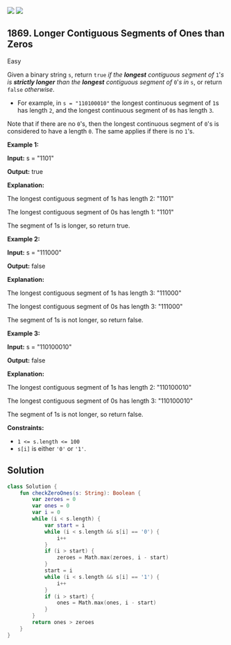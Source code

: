 [![](https://img.shields.io/github/stars/javadev/LeetCode-in-Kotlin?label=Stars&style=flat-square)](https://github.com/javadev/LeetCode-in-Kotlin)
[![](https://img.shields.io/github/forks/javadev/LeetCode-in-Kotlin?label=Fork%20me%20on%20GitHub%20&style=flat-square)](https://github.com/javadev/LeetCode-in-Kotlin/fork)

## 1869\. Longer Contiguous Segments of Ones than Zeros

Easy

Given a binary string `s`, return `true` _if the **longest** contiguous segment of_ `1`'_s is **strictly longer** than the **longest** contiguous segment of_ `0`'_s in_ `s`, or return `false` _otherwise_.

*   For example, in `s = "110100010"` the longest continuous segment of `1`s has length `2`, and the longest continuous segment of `0`s has length `3`.

Note that if there are no `0`'s, then the longest continuous segment of `0`'s is considered to have a length `0`. The same applies if there is no `1`'s.

**Example 1:**

**Input:** s = "1101"

**Output:** true

**Explanation:** 

The longest contiguous segment of 1s has length 2: "1101" 

The longest contiguous segment of 0s has length 1: "1101" 

The segment of 1s is longer, so return true.

**Example 2:**

**Input:** s = "111000"

**Output:** false

**Explanation:** 

The longest contiguous segment of 1s has length 3: "111000" 

The longest contiguous segment of 0s has length 3: "111000" 

The segment of 1s is not longer, so return false.

**Example 3:**

**Input:** s = "110100010"

**Output:** false

**Explanation:**

The longest contiguous segment of 1s has length 2: "110100010" 

The longest contiguous segment of 0s has length 3: "110100010" 

The segment of 1s is not longer, so return false.

**Constraints:**

*   `1 <= s.length <= 100`
*   `s[i]` is either `'0'` or `'1'`.

## Solution

```kotlin
class Solution {
    fun checkZeroOnes(s: String): Boolean {
        var zeroes = 0
        var ones = 0
        var i = 0
        while (i < s.length) {
            var start = i
            while (i < s.length && s[i] == '0') {
                i++
            }
            if (i > start) {
                zeroes = Math.max(zeroes, i - start)
            }
            start = i
            while (i < s.length && s[i] == '1') {
                i++
            }
            if (i > start) {
                ones = Math.max(ones, i - start)
            }
        }
        return ones > zeroes
    }
}
```
